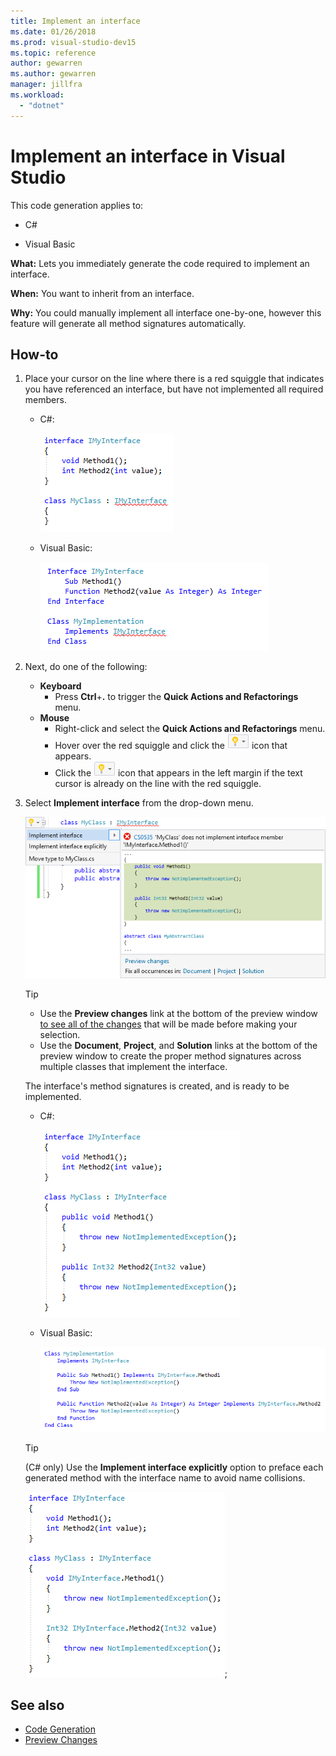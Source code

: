 ```yaml
---
title: Implement an interface
ms.date: 01/26/2018
ms.prod: visual-studio-dev15
ms.topic: reference
author: gewarren
ms.author: gewarren
manager: jillfra
ms.workload:
  - "dotnet"
---
```

# Implement an interface in Visual Studio

This code generation applies to:

- C#

- Visual Basic

**What:** Lets you immediately generate the code required to implement an interface.

**When:** You want to inherit from an interface.

**Why:** You could manually implement all interface one-by-one, however this feature will generate all method signatures automatically.

## How-to

1. Place your cursor on the line where there is a red squiggle that indicates you have referenced an interface, but have not implemented all required members.

   - C#:

       ![Highlighted code C#](media/interface-highlight-cs.png)

   - Visual Basic:

       ![Highlighted code VB](media/interface-highlight-vb.png)

2. Next, do one of the following:

   - **Keyboard**
      - Press **Ctrl**+**.** to trigger the **Quick Actions and Refactorings** menu.
   - **Mouse**
      - Right-click and select the **Quick Actions and Refactorings** menu.
      - Hover over the red squiggle and click the ![Lightbulb](media/bulb-cs.png) icon that appears.
      - Click the ![Lightbulb](media/bulb-cs.png) icon that appears in the left margin if the text cursor is already on the line with the red squiggle.

3. Select **Implement interface** from the drop-down menu.

   ![Implement interface preview](media/interface-preview-cs.png)

   > [!TIP]
   > - Use the **Preview changes** link at the bottom of the preview window [to see all of the changes](../../ide/preview-changes.md) that will be made before making your selection.
   > - Use the **Document**, **Project**, and **Solution** links at the bottom of the preview window to create the proper method signatures across multiple classes that implement the interface.

   The interface's method signatures is created, and is ready to be implemented.

   - C#:

       ![Implement interface result C#](media/interface-result-cs.png)

   - Visual Basic:

       ![Implement interface result VB](media/interface-result-vb.png)

   > [!TIP]
   > (C# only) Use the **Implement interface explicitly** option to preface each generated method with the interface name to avoid name collisions.
   >
   > ![Implement interface explicitly result](media/interface-explicitresult-cs.png);

## See also

- [Code Generation](../code-generation-in-visual-studio.md)
- [Preview Changes](../../ide/preview-changes.md)
